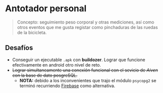 # Antotador personal

> Concepto: seguimiento peso corporal y otras mediciones,
> así como otros eventos que me gusta registar como pinchaduras
> de las ruedas de la bicicleta.

## Desafíos
- Conseguir un ejecutable `.apk` con **buildozer**. Lograr que funcione efectivamente en android otro nivel de reto.
- ~~Lograr simultaneamente una conexión funcional con el sevicio de *Aiven* con la base de dato posgreSQL.~~ 
    - **NOTA:** debido a los inconvenientes que trajo el módulo `psycopg2` se terminó recurriendo [Firebase](https://firebase.google.com/) como alternativa.

### 